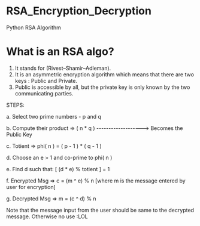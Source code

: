 # RSA_Encryption_Decryption
Python RSA Algorithm

# What is an RSA algo?

1. It stands for (Rivest–Shamir–Adleman).
2. It is an asymmetric encryption algorithm which means that there are two keys : Public and Private.
3. Public is accessible by all, but the private key is only known by the two communicating parties.

STEPS:

a. Select two prime numbers - p and q

b. Compute their product => ( n * q ) -------------------> Becomes the Public Key

c. Totient => phi( n ) = ( p - 1 ) * ( q - 1 )

d. Choose an e > 1  and co-prime to phi( n )

e. Find d such that: [ (d * e) % totient ] = 1

f. Encrypted Msg => c = (m ^ e) % n   [where m is the message entered by user for encryption]

g. Decrypted Msg => m = (c ^ d) % n

Note that the message input from the user should be same to the decrypted message.
Otherwise no use :LOL
